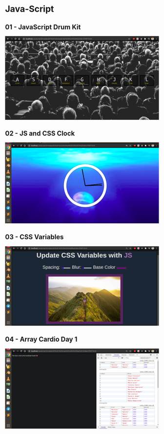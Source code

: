 # Java-Script

## 01 - JavaScript Drum Kit
![alt text](https://github.com/mukul9897/Java-Script/blob/main/01%20-%20JavaScript%20Drum%20Kit/Screenshot%20from%202021-01-11%2010-46-07.png)

## 02 - JS and CSS Clock
![alt text](https://github.com/mukul9897/Java-Script/blob/main/02%20-%20JS%20and%20CSS%20Clock/Screenshot%20from%202021-01-14%2002-58-14.png)

## 03 - CSS Variables
![alt text](https://github.com/mukul9897/Java-Script/blob/main/03%20-%20CSS%20Variables/Screenshot%20from%202021-01-17%2015-34-22.png)

## 04 - Array Cardio Day 1
![alt text](https://github.com/mukul9897/Java-Script/blob/main/04%20-%20Array%20Cardio%20Day%201/Screenshot%20from%202021-01-18%2002-35-03.png)


